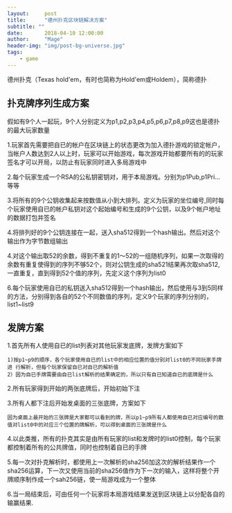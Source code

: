 ```yaml
---
layout:     post
title:      "德州扑克区块链解决方案"
subtitle: ""
date:       2018-04-10 12:00:00
author:     "Mage"
header-img: "img/post-bg-universe.jpg"
tags:
    - game
---
```


德州扑克（Texas hold'em，有时也简称为Hold'em或Holdem），简称德扑

## 扑克牌序列生成方案

假如有9个人一起玩，9个人分别定义为p1,p2,p3,p4,p5,p6,p7,p8,p9这也是德扑的最大玩家数量

1.玩家首先需要把自已的帐户在区块链上的状态更改为加入德扑游戏的锁定帐户，当帐户人数达到2人以上时，玩家可以开始游戏，每次游戏开始都要所有的的玩家签名才可以开局，以防止有玩家同时进入多局游戏中

2.每个玩家生成一个RSA的公私钥密钥对，用于本局游戏。分别为p1Pub,p1Pri...等等

3.将所有的9个公钥收集起来按数值从小到大排列。定义为玩家的坐位编号,同时每个玩家使用自已的帐户私钥对这个起始编号和生成的9个公钥，以及9个帐户地址的数据打包并签名

4.将排列好的9个公钥连接在一起，送入sha512得到一个hash输出。然后对这个输出作为字节数组输出

4.对这个输出取52的余数，得到不重复的1～52的一组随机序列，如果一次取得的余数有重复使得到的序列不够52个，则对公钥生成的sha521结果再次取sha512,一直重复，直到得到52个值的序列，先定义这个序列为list0

6.每个玩家使用自已的私钥送入sha512得到一个hash输出，然后使用与3到5同样的方法，分别得到各自的52个不同数值的序列，定义9个玩家的序列分别的，list1~list9

## 发牌方案

1.首先所有人使用自已的list列表对其他玩家发底牌，发牌方案如下

    1)按p1~p9的顺序，各个玩家使用自已的list中的相应位置的值分别对list0的不同玩家手牌进 行解析，但每个玩家保留自已对自已的解析值
    2）因为自已手牌需要由自已list解析的结果确定的，所以只有自已知道自已的底牌是什么

2.所有玩家得到开始的两张底牌后，开始初始下注

3.所有人都下注后开始发桌面的三张底牌，方案如下

    因为桌面上最开始的三张牌是大家都可以看到的牌，所以p1~p9所有人都使用自已对应编号的数值对list0中的对应三个位置的牌解析，可以得到桌面的三张牌是什么

4.以此类推，所有的扑克其实是由所有玩家的list和发牌时的list0控制，每个玩家都控制着所有的公共牌值，同时也控制着自已的手牌

5.每一次对扑克解析时，都使用上一次解析的sha256加这次的解析结果作一个sha256运算，下一次又使用当前的sha256值作为下一次的输入，这样将整个开牌顺序制作成一个sah256链，使一局游戏成为一个整体

6.当一局结束后，可由任何一个玩家将本局游戏结果发送到区块链上以分配各自的输赢结果.